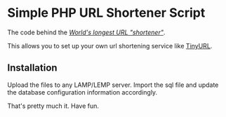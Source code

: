 # Simple PHP URL Shortener Script

The code behind the _[World's longest URL "shortener"][1]_.

This allows you to set up your own url shortening service like [TinyURL][2].

## Installation

Upload the files to any LAMP/LEMP server. Import the sql file and update the database configuration information accordingly.

That's pretty much it. Have fun.

[1]: http://aaaaaaaaaaaaaaaaaaaaaaaaaaaaaaaaaaaaaaaaaaaaaaaaaaaaaaaaaaaaaaa.com/
[2]: https://tinyurl.com/
